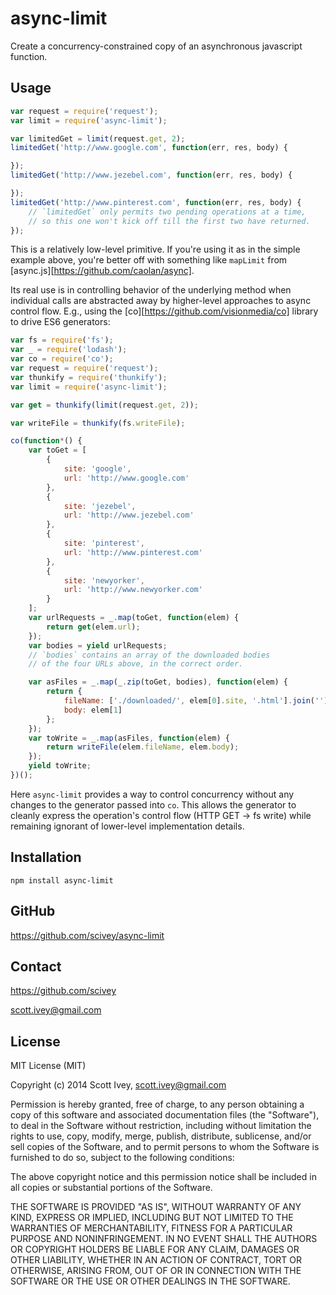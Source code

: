 async-limit
=================

Create a concurrency-constrained copy of an asynchronous javascript function.

Usage
----------

```javascript
var request = require('request');
var limit = require('async-limit');

var limitedGet = limit(request.get, 2);
limitedGet('http://www.google.com', function(err, res, body) {

});
limitedGet('http://www.jezebel.com', function(err, res, body) {

});
limitedGet('http://www.pinterest.com', function(err, res, body) {
    // `limitedGet` only permits two pending operations at a time,
    // so this one won't kick off till the first two have returned.
});
```

This is a relatively low-level primitive.  If you're using it as in the simple example above, you're better off with something like `mapLimit` from [async.js][https://github.com/caolan/async].

Its real use is in controlling behavior of the underlying method when individual calls are abstracted away by higher-level approaches to async control flow.  E.g., using the [co][https://github.com/visionmedia/co] library to drive ES6 generators:

```javascript
var fs = require('fs');
var _ = require('lodash');
var co = require('co');
var request = require('request');
var thunkify = require('thunkify');
var limit = require('async-limit');

var get = thunkify(limit(request.get, 2));

var writeFile = thunkify(fs.writeFile);

co(function*() {
    var toGet = [
        {
            site: 'google',
            url: 'http://www.google.com'
        },
        {
            site: 'jezebel',
            url: 'http://www.jezebel.com'
        },
        {
            site: 'pinterest',
            url: 'http://www.pinterest.com'
        },
        {
            site: 'newyorker',
            url: 'http://www.newyorker.com'
        }
    ];
    var urlRequests = _.map(toGet, function(elem) {
        return get(elem.url);
    });
    var bodies = yield urlRequests;
    // `bodies` contains an array of the downloaded bodies
    // of the four URLs above, in the correct order.

    var asFiles = _.map(_.zip(toGet, bodies), function(elem) {
        return {
            fileName: ['./downloaded/', elem[0].site, '.html'].join(''),
            body: elem[1]
        };
    });
    var toWrite = _.map(asFiles, function(elem) {
        return writeFile(elem.fileName, elem.body);
    });
    yield toWrite;
})();
```

Here `async-limit` provides a way to control concurrency without any changes to the generator passed into `co`.  This allows the generator to cleanly express the operation's control flow (HTTP GET -> fs write) while remaining ignorant of lower-level implementation details.


Installation
------------

    npm install async-limit


GitHub
------------
https://github.com/scivey/async-limit


Contact
------------
https://github.com/scivey

scott.ivey@gmail.com

License
------------
MIT License (MIT)

Copyright (c) 2014 Scott Ivey, <scott.ivey@gmail.com>

Permission is hereby granted, free of charge, to any person obtaining a copy
of this software and associated documentation files (the "Software"), to deal
in the Software without restriction, including without limitation the rights
to use, copy, modify, merge, publish, distribute, sublicense, and/or sell
copies of the Software, and to permit persons to whom the Software is
furnished to do so, subject to the following conditions:

The above copyright notice and this permission notice shall be included in
all copies or substantial portions of the Software.

THE SOFTWARE IS PROVIDED "AS IS", WITHOUT WARRANTY OF ANY KIND, EXPRESS OR
IMPLIED, INCLUDING BUT NOT LIMITED TO THE WARRANTIES OF MERCHANTABILITY,
FITNESS FOR A PARTICULAR PURPOSE AND NONINFRINGEMENT. IN NO EVENT SHALL THE
AUTHORS OR COPYRIGHT HOLDERS BE LIABLE FOR ANY CLAIM, DAMAGES OR OTHER
LIABILITY, WHETHER IN AN ACTION OF CONTRACT, TORT OR OTHERWISE, ARISING FROM,
OUT OF OR IN CONNECTION WITH THE SOFTWARE OR THE USE OR OTHER DEALINGS IN
THE SOFTWARE.